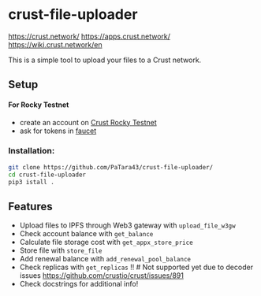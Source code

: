 # crust-file-uploader

https://crust.network/
https://apps.crust.network/
https://wiki.crust.network/en

This is a simple tool to upload your files to a Crust network.

## Setup

#### For Rocky Testnet
- create an account on [Crust Rocky Testnet](https://apps.crust.network/?rpc=wss%3A%2F%2Frpc-rocky.crust.network#/explorer)
- ask for tokens in [faucet](https://discord.gg/d6XuBXCqxU)

### Installation:
```bash
git clone https://github.com/PaTara43/crust-file-uploader/
cd crust-file-uploader
pip3 istall .
```

## Features

- Upload files to IPFS through Web3 gateway with `upload_file_w3gw`
- Check account balance with `get_balance`
- Calculate file storage cost with `get_appx_store_price`
- Store file with `store_file`
- Add renewal balance with `add_renewal_pool_balance`
- Check replicas with `get_replicas` !! # Not supported yet due to decoder issues https://github.com/crustio/crust/issues/891
- Check docstrings for additional info!